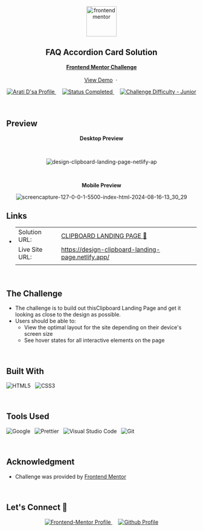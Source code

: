 <div align="center">

  <img src="https://www.frontendmentor.io/static/images/logo-mobile.svg" alt="frontendmentor" width="80">

  <h2 align="center">FAQ Accordion Card Solution</h2>
  <p align="center">
    <a href="https://www.frontendmentor.io/challenges/faq-accordion-card-XlyjD0Oam"><strong>Frontend Mentor Challenge</strong></a>
    <br />
    <br />
    <a href="https://design-clipboard-landing-page.netlify.app/">View Demo</a>
    &nbsp;·&nbsp;
  </p>
</div>

<!-- Badges -->
<div align="center">
  <!-- Profiles -->
  <a href="https://www.frontendmentor.io/profile/aratidsa">
    <img src="https://img.shields.io/badge/Profile-aratidsa-fefefe?style=for-the-badge&logo=frontendmentor" alt="Arati D'sa Profile">
  </a> &nbsp;&nbsp;&nbsp;

  <!-- Status -->
  <a href="#">
    <img src="https://img.shields.io/badge/Status-Completed-00CE80?style=for-the-badge" alt="Status Completed">
  </a> &nbsp;&nbsp;&nbsp;

  <!-- Difficulty -->
  <a href="https://www.frontendmentor.io/challenges?difficulties=1"  >
    <img src="https://img.shields.io/badge/Difficulty-Junior-AAC745?style=for-the-badge&logo=frontendmentor" alt="Challenge Difficulty - Junior">
  </a>

</div>
<br />
<br />



## **Preview**

<div align='center'>
  <p><b>Desktop Preview</b></p>
  <br>
 
   ![design-clipboard-landing-page-netlify-ap](https://github.com/user-attachments/assets/6e75d1df-cc35-4ca7-a3f7-e81823419d3e)

  <br>
  <p><b>Mobile Preview</b></p>
  
![screencapture-127-0-0-1-5500-index-html-2024-08-16-13_30_29](https://github.com/user-attachments/assets/c9fec1f3-1841-45dd-b103-f6c8a88c149e)
<br>
</div>

## **Links**

- |||
  | :----- | :----- |
  | Solution URL: | [CLIPBOARD LANDING PAGE 🎯](https://github.com/aratidsa/Clipboard-Landing-Page) |
  | Live Site URL: | https://design-clipboard-landing-page.netlify.app/ |
  |||

<br>

## The Challenge

- The challenge is to build out thisClipboard Landing Page and get it looking as close to the design as possible.
- Users should be able to:
    - View the optimal layout for the site depending on their device's screen size
    - See hover states for all interactive elements on the page

<br>


## **Built With**

 ![HTML5](https://img.shields.io/badge/html5-%23E34F26.svg?style=for-the-badge&logo=html5&logoColor=white) &nbsp; ![CSS3](https://img.shields.io/badge/css3-%231572B6.svg?style=for-the-badge&logo=css3&logoColor=white) &nbsp;


<br>

## **Tools Used**

![Google](https://img.shields.io/badge/google-DA4437?style=for-the-badge&logo=google&logoColor=white) &nbsp;  ![Prettier](https://img.shields.io/badge/prettier-1A2C34?style=for-the-badge&logo=prettier&logoColor=F7BA3E) &nbsp; ![Visual Studio Code](https://img.shields.io/badge/VS%20Code-0078d7.svg?style=for-the-badge&logo=visual-studio-code&logoColor=white) &nbsp; ![Git](https://img.shields.io/badge/Git-F05032?style=for-the-badge&logo=git&logoColor=white)

<br>

## **Acknowledgment**

- Challenge was provided by [Frontend Mentor](https://www.frontendmentor.io)

<br>

## **Let's Connect 👋**

<div align=center>

  <a href="https://www.frontendmentor.io/profile/aratidsa" >
    <img src="https://img.shields.io/badge/FEM%20Profile-f8f9f8?style=for-the-badge&logo=Frontend-Mentor&logoColor=black" alt="Frontend-Mentor Profile">
  </a> &nbsp;&nbsp;&nbsp;

  <a href="https://github.com/aratidsa" >
    <img src="https://img.shields.io/badge/Github%20Profile-131313?style=for-the-badge&logo=github&logoColor=white" alt="Github Profile">
  </a>

</div>

<br>

